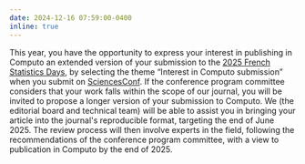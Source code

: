 ```yaml
---
date: 2024-12-16 07:59:00-0400
inline: true
---
```


This year, you have the opportunity to express your interest in publishing in Computo an extended version of your submission to the [2025 French Statistics Days](https://jds2025.sciencesconf.org/), by selecting the theme “Interest in Computo submission” when you submit on [SciencesConf](https://jds2025.sciencesconf.org/submission/submit?lang=fr). If the conference program committee considers that your work falls within the scope of our journal, you will be invited to propose a longer version of your submission to Computo. We (the editorial board and technical team) will be able to assist you in bringing your article into the journal's reproducible format, targeting the end of June 2025. The review process will then involve experts in the field, following the recommendations of the conference program committee, with a view to publication in Computo by the end of 2025.

